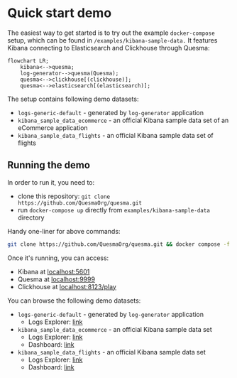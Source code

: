# Quick start demo

The easiest way to get started is to try out the example `docker-compose` setup, which can be found in `/examples/kibana-sample-data.` It features Kibana connecting to Elasticsearch and Clickhouse through Quesma:

```mermaid
flowchart LR;
    kibana<-->quesma;
    log-generator-->quesma(Quesma);
    quesma<-->clickhouse[(clickhouse)];
    quesma<-->elasticsearch[(elasticsearch)];
```

The setup contains following demo datasets:
- `logs-generic-default` - generated by `log-generator` application
- `kibana_sample_data_ecommerce` - an official Kibana sample data set of an eCommerce application
- `kibana_sample_data_flights` - an official Kibana sample data set of flights

## Running the demo
In order to run it, you need to:
- clone this repository: `git clone https://github.com/QuesmaOrg/quesma.git`
- run `docker-compose up` directly from `examples/kibana-sample-data` directory

Handy one-liner for above commands:
```bash
git clone https://github.com/QuesmaOrg/quesma.git && docker compose -f quesma/examples/kibana-sample-data/docker-compose.yml up
```

Once it's running, you can access:
- Kibana at [localhost:5601](http://localhost:5601/)
- Quesma at [localhost:9999](http://localhost:9999/)
- Clickhouse at [localhost:8123/play](http://localhost:8123/play)

You can browse the following demo datasets:
- `logs-generic-default` - generated by `log-generator` application
    - Logs Explorer: [link](http://localhost:5601/app/observability-log-explorer)
- `kibana_sample_data_ecommerce` - an official Kibana sample data set
    - Logs Explorer: [link](<http://localhost:5601/app/discover#/?_a=(columns:!(),filters:!(),index:ff959d40-b880-11e8-a6d9-e546fe2bba5f,interval:auto,query:(language:kuery,query:''),sort:!(!(order_date,desc)))&_g=(filters:!(),refreshInterval:(pause:!t,value:60000),time:(from:now-30d%2Fd,to:now))>)
    - Dashboard: [link](<http://localhost:5601/app/dashboards#/view/722b74f0-b882-11e8-a6d9-e546fe2bba5f?_g=(filters:!(),refreshInterval:(pause:!t,value:0),time:(from:now-7d,to:now))>)
- `kibana_sample_data_flights` - an official Kibana sample data set
    - Logs Explorer: [link](<http://localhost:5601/app/discover#/?_a=(columns:!(),filters:!(),index:d3d7af60-4c81-11e8-b3d7-01146121b73d,interval:auto,query:(language:kuery,query:''),sort:!(!(timestamp,desc)))&_g=(filters:!(),refreshInterval:(pause:!t,value:60000),time:(from:now-30d%2Fd,to:now))>)
    - Dashboard: [link](<http://localhost:5601/app/dashboards#/view/7adfa750-4c81-11e8-b3d7-01146121b73d?_g=(filters:!(),refreshInterval:(pause:!t,value:0),time:(from:now-7d,to:now))>)